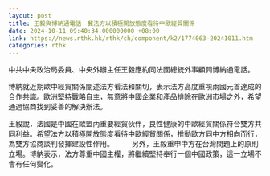 ```yaml
---
layout: post
title: 王毅與博納通電話　冀法方以積極開放態度看待中歐經貿關係
date: 2024-10-11 09:40:34.000000000 +08:00
link: https://news.rthk.hk/rthk/ch/component/k2/1774063-20241011.htm
categories: rthk
---
```


中共中央政治局委員、中央外辦主任王毅應約同法國總統外事顧問博納通電話。

博納就近期歐中經貿關係闡述法方看法和關切，表示法方高度重視兩國元首達成的合作共識。歐洲堅持戰略自主，無意將中國企業和產品排除在歐洲市場之外，希望通過協商找到妥善的解決辦法。

王毅說，法國是中國在歐盟內重要經貿伙伴，良性健康的中歐經貿關係符合雙方共同利益。希望法方以積極開放態度看待中歐經貿關係，推動歐方同中方相向而行，為雙方協商談判發揮建設性作用。
　　
另外，王毅重申中方在台灣問題上的原則立場。博納表示，法方尊重中國主權，將繼續堅持奉行一個中國政策，這一立場不會有任何變化。
